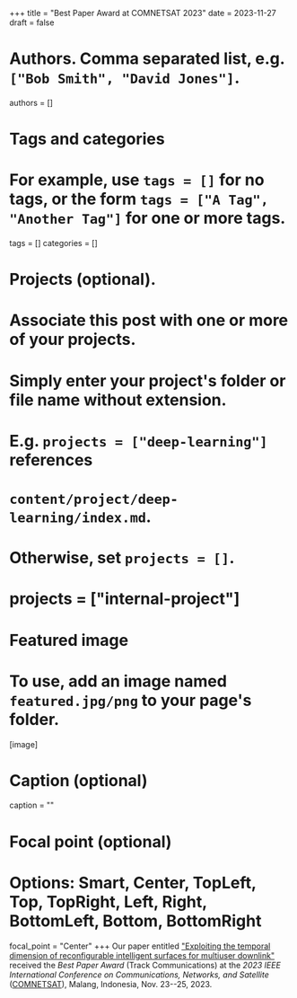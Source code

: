 +++
title = "Best Paper Award at COMNETSAT 2023"
date = 2023-11-27
draft = false

# Authors. Comma separated list, e.g. `["Bob Smith", "David Jones"]`.
authors = []

# Tags and categories
# For example, use `tags = []` for no tags, or the form `tags = ["A Tag", "Another Tag"]` for one or more tags.
tags = []
categories = []

# Projects (optional).
#   Associate this post with one or more of your projects.
#   Simply enter your project's folder or file name without extension.
#   E.g. `projects = ["deep-learning"]` references
#   `content/project/deep-learning/index.md`.
#   Otherwise, set `projects = []`.
# projects = ["internal-project"]

# Featured image
# To use, add an image named `featured.jpg/png` to your page's folder.
[image]
  # Caption (optional)
  caption = ""

  # Focal point (optional)
  # Options: Smart, Center, TopLeft, Top, TopRight, Left, Right, BottomLeft, Bottom, BottomRight
  focal_point = "Center"
+++
Our paper entitled ["Exploiting the temporal dimension of reconfigurable intelligent surfaces for multiuser downlink"](/publication/verde-comnetsat-2023/)
received the *Best Paper Award* (Track Communications) at the 
*2023 IEEE International Conference on Communications, Networks, and Satellite* ([COMNETSAT]),
Malang, Indonesia, Nov. 23--25, 2023.


[COMNETSAT]: https://comnetsat.org